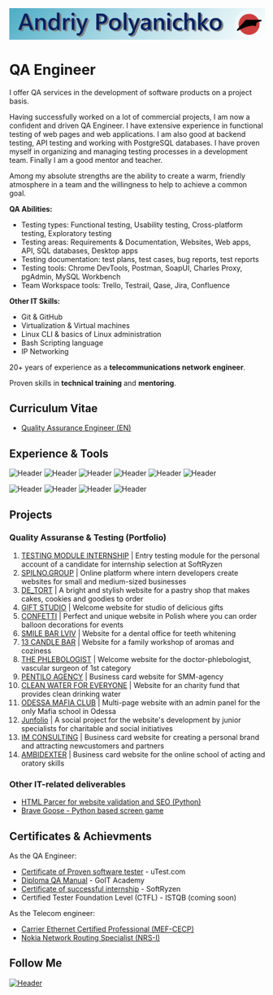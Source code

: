 ![Header](https://github.com/Rasshua/Rasshua/blob/main/assets/GitHub_Logo_4.png)

# QA Engineer

I offer QA services in the development of software products on a project basis.

Having successfully worked on a lot of commercial projects, I am now a confident and driven QA Engineer. I have extensive experience in functional testing of web pages and web applications. I am also good at backend testing, API testing and working with PostgreSQL databases. I have proven myself in organizing and managing testing processes in a development team. Finally I am a good mentor and teacher.

Among my absolute strengths are the ability to create a warm, friendly atmosphere in a team and the willingness to help to achieve a common goal.

**QA Abilities:**

- Testing types: Functional testing, Usability testing, Cross-platform testing, Exploratory testing
- Testing areas: Requirements & Documentation, Websites, Web apps, API, SQL databases, Desktop apps
- Testing documentation: test plans, test cases, bug reports, test reports
- Testing tools: Chrome DevTools, Postman, SoapUI, Charles Proxy, pgAdmin, MySQL Workbench
- Team Workspace tools: Trello, Testrail, Qase, Jira, Confluence

**Other IT Skills:**

- Git & GitHub
- Virtualization & Virtual machines
- Linux CLI & basics of Linux administration
- Bash Scripting language
- IP Networking

20+ years of experience as a **telecommunications network engineer**.

Proven skills in **technical training** and **mentoring**.

## Curriculum Vitae

- [Quality Assurance Engineer (EN)](https://drive.google.com/file/d/1eApQ5hG-S34D8MAm-CQdYJGVvxq3sPkq/view?usp=drive_link "target=_blank")

## Experience & Tools

![Header](https://img.shields.io/badge/DevTools-101010?style=for-the-badge&logo=googlechrome&logoColor=2674f2)
![Header](https://img.shields.io/badge/CharlesProxy-090909?style=for-the-badge&logo=charlesproxy&logoColor=8cc4d7)
![Header](https://img.shields.io/badge/Postman-101010?style=for-the-badge&logo=Postman&logoColor=f76935)
![Header](https://img.shields.io/badge/SoapUI-101010?style=for-the-badge&logo=SoapUI&logoColor=2674f2)
![Header](https://img.shields.io/badge/Jira-090909?style=for-the-badge&logo=jira&logoColor=136be1)
![Header](https://img.shields.io/badge/MySQL-090909?style=for-the-badge&logo=mysql&logoColor=00618a)

![Header](https://img.shields.io/badge/GitHub-101010?style=for-the-badge&logo=GitHub&logoColor=8cc4d7)
![Header](https://img.shields.io/badge/VSCode-101010?style=for-the-badge&logo=visualstudio&logoColor=39a7f2)
![Header](https://img.shields.io/badge/VMWare-101010?style=for-the-badge&logo=vmware&logoColor=77a53e)
![Header](https://img.shields.io/badge/Ubuntu-101010?style=for-the-badge&logo=ubuntu&logoColor=d64613)

## Projects

### Quality Assuranse & Testing (Portfolio)

1. [TESTING MODULE INTERNSHIP](https://testing-module-internship.vercel.app/login) | Entry testing module for the personal account of a candidate for internship selection at SoftRyzen
2. [SPILNO.GROUP](https://spilno.group/) |  Online platform where intern developers create websites for small and medium-sized businesses
3. [DE_TORT](https://de-tort.com.ua/) | A bright and stylish website for a pastry shop that makes cakes, cookies and goodies to order
4. [GIFT STUDIO](https://www.gift-studio.com.ua/) | Welcome website for studio of delicious gifts
5. [CONFETTI](https://www.confettibalony.shop/) |  Perfect and unique website in Polish where you can order balloon decorations for events
6. [SMILE BAR LVIV](https://smilebarlviv.com/) |  Website for a dental office for teeth whitening
7. [13 CANDLE BAR](https://www.13candle.bar/en) |  Website for a family workshop of aromas and coziness
8. [THE PHLEBOLOGIST](https://doctor-voitsitskyi.com.ua/en) |  Welcome website for the doctor-phlebologist, vascular surgeon of 1st category
9. [PENTILO AGENCY](https://pentiloagency.com/) |  Business card website for SMM-agency
10. [CLEAN WATER FOR EVERYONE](https://charitywater.com.ua/en) |  Website for an charity fund that provides clean drinking water
11. [ODESSA MAFIA CLUB](https://mafiaodessa.com/) |  Multi-page website with an admin panel for the only Mafia school in Odessa
12. [Junfolio](https://junfolio.top/) |  A social project for the website's development by junior specialists for charitable and social initiatives
13. [IM CONSULTING](https://imconsulting.com.ua/) |  Business card website for creating a personal brand and attracting newcustomers and partners
14. [AMBIDEXTER](https://www.ambidexterschool.com/en) |  Business card website for the online school of acting and oratory skills

### Other IT-related deliverables

- [HTML Parcer for website validation and SEO (Python)](https://github.com/Rasshua/html_parser)
- [Brave Goose - Python based screen game](https://github.com/Rasshua/brave_goose)

## Certificates & Achievments

As the QA Engineer:

- [Certificate of Proven software tester](https://drive.google.com/file/d/1S7CVCRouJHKoHpnpp-kSJLlU5AfQ2ykM/view?usp=drive_link) - uTest.com
- [Diploma QA Manual](https://drive.google.com/file/d/1mJxY7qPihw1E51S2jAbivzcgPpZhHbKL/view?usp=drive_link) - GoIT Academy
- [Certificate of successful internship](https://drive.google.com/file/d/1wn3_aw1a60DvnfHTROja6mUyXsolx5HT/view?usp=drive_link) - SoftRyzen
- Certified Tester Foundation Level (CTFL) - ISTQB (coming soon)

As the Telecom engineer:

- [Carrier Ethernet Certified Professional (MEF-CECP)](https://drive.google.com/file/d/17zJxfSNSyGUifiip3D0tPxULdP_WCkXL/view?usp=sharing/)
- [Nokia Network Routing Specialist (NRS-I)](https://drive.google.com/file/d/1G1G-efrz_6K171duKWESWU9N5C0Ugz8z/view?usp=sharing/)

## Follow Me

[![Header](https://img.shields.io/badge/Linkedin-494949?style=for-the-badge&logo=linkedin&logoColor=0073b1)](https://www.linkedin.com/in/polandre/)

